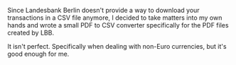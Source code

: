Since Landesbank Berlin doesn't provide a way to download your transactions in a CSV file anymore, I decided to take matters into my own hands and wrote a small PDF to CSV converter specifically for the PDF files created by LBB.

It isn't perfect. Specifically when dealing with non-Euro currencies, but it's good enough for me. 